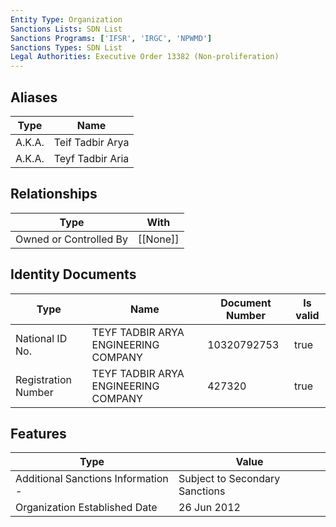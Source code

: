 ```yaml
---
Entity Type: Organization
Sanctions Lists: SDN List
Sanctions Programs: ['IFSR', 'IRGC', 'NPWMD']
Sanctions Types: SDN List
Legal Authorities: Executive Order 13382 (Non-proliferation)
---
```


## Aliases
| Type  | Name      | 
|-------|-----------|
| A.K.A. | Teif Tadbir Arya |
| A.K.A. | Teyf Tadbir Aria |

## Relationships
| Type  | With      | 
|-------|-----------|
| Owned or Controlled By | [[None]] |

## Identity Documents
| Type  | Name      | Document Number | Is valid |
|-------|-----------|-----------------|----------|
| National ID No. | TEYF TADBIR ARYA ENGINEERING COMPANY | 10320792753 | true |
| Registration Number | TEYF TADBIR ARYA ENGINEERING COMPANY | 427320 | true |

## Features
| Type  | Value      |
|-------|------------|
| Additional Sanctions Information - | Subject to Secondary Sanctions |
| Organization Established Date | 26 Jun 2012 |
